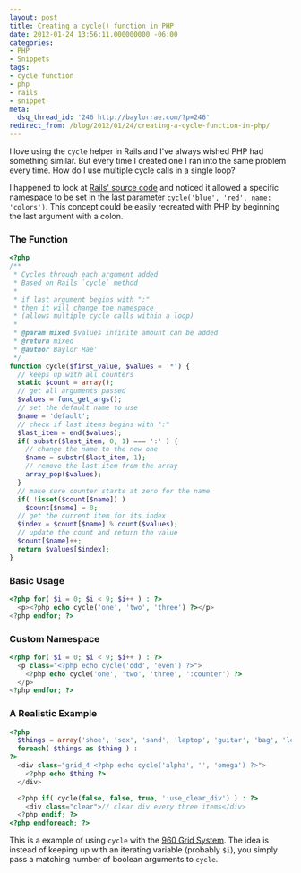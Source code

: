 ```yaml
---
layout: post
title: Creating a cycle() function in PHP
date: 2012-01-24 13:56:11.000000000 -06:00
categories:
- PHP
- Snippets
tags:
- cycle function
- php
- rails
- snippet
meta:
  dsq_thread_id: '246 http://baylorrae.com/?p=246'
redirect_from: /blog/2012/01/24/creating-a-cycle-function-in-php/
---
```


I love using the `cycle` helper in Rails and I've always wished PHP had something
similar. But every time I created one I ran into the same problem every time.
How do I use multiple cycle calls in a single loop?

I happened to look at [Rails' source code][rails_source] and noticed it allowed a specific
namespace to be set in the last parameter `cycle('blue', 'red', name: 'colors')`.
This concept could be easily recreated with PHP by beginning the last argument
with a colon.

### The Function

```php
<?php
/**
 * Cycles through each argument added
 * Based on Rails `cycle` method
 * 
 * if last argument begins with ":" 
 * then it will change the namespace
 * (allows multiple cycle calls within a loop)
 * 
 * @param mixed $values infinite amount can be added
 * @return mixed
 * @author Baylor Rae'
 */
function cycle($first_value, $values = '*') {
  // keeps up with all counters
  static $count = array();
  // get all arguments passed
  $values = func_get_args();
  // set the default name to use
  $name = 'default';
  // check if last items begins with ":"
  $last_item = end($values);
  if( substr($last_item, 0, 1) === ':' ) {
    // change the name to the new one
    $name = substr($last_item, 1);
    // remove the last item from the array
    array_pop($values);
  }
  // make sure counter starts at zero for the name
  if( !isset($count[$name]) )
    $count[$name] = 0;
  // get the current item for its index
  $index = $count[$name] % count($values);
  // update the count and return the value
  $count[$name]++;
  return $values[$index];  
}
```

### Basic Usage

```php
<?php for( $i = 0; $i < 9; $i++ ) : ?>
  <p><?php echo cycle('one', 'two', 'three') ?></p>
<?php endfor; ?>
```

### Custom Namespace

```php
<?php for( $i = 0; $i < 9; $i++ ) : ?>
  <p class="<?php echo cycle('odd', 'even') ?>">
    <?php echo cycle('one', 'two', 'three', ':counter') ?>
  </p>
<?php endfor; ?>
```

### A Realistic Example

```php
<?php
  $things = array('shoe', 'sox', 'sand', 'laptop', 'guitar', 'bag', 'legos', 'elephpant', 'stapler', 'binder', 'desk', 'chair');
  foreach( $things as $thing ) :
?>
  <div class="grid_4 <?php echo cycle('alpha', '', 'omega') ?>">
    <?php echo $thing ?>
  </div>

  <?php if( cycle(false, false, true, ':use_clear_div') ) : ?>
    <div class="clear">// clear div every three items</div>
  <?php endif; ?>
<?php endforeach; ?>
```

This is a example of using `cycle` with the [960 Grid System][960gs]. The idea is instead
of keeping up with an iterating variable (probably `$i`), you simply pass a
matching number of boolean arguments to `cycle`.

[rails_source]: https://github.com/rails/rails/blob/196407c54f0736c275d2ad4e6f8b0ac55360ad95/actionpack/lib/action_view/helpers/text_helper.rb#L308
[960gs]: http://960.gs
